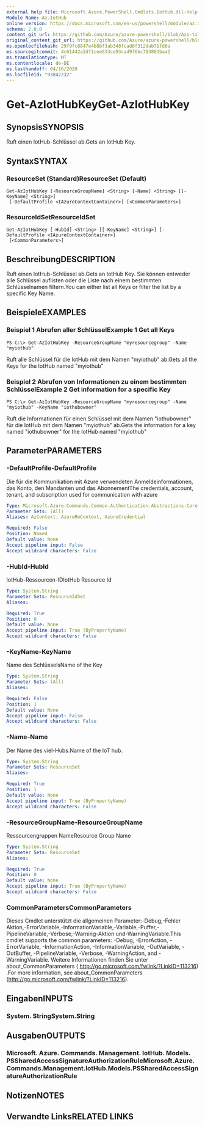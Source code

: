 ```yaml
---
external help file: Microsoft.Azure.PowerShell.Cmdlets.IotHub.dll-Help.xml
Module Name: Az.IotHub
online version: https://docs.microsoft.com/en-us/powershell/module/az.iothub/get-aziothubkey
schema: 2.0.0
content_git_url: https://github.com/Azure/azure-powershell/blob/Azs-tzl/src/IotHub/IotHub/help/Get-AzIotHubKey.md
original_content_git_url: https://github.com/Azure/azure-powershell/blob/Azs-tzl/src/IotHub/IotHub/help/Get-AzIotHubKey.md
ms.openlocfilehash: 29f9fc8847e4b8bf3ab348fcad8f312dab71fd0a
ms.sourcegitcommit: 4c61442a2df1cee633ce93cad9f6bc793803baa2
ms.translationtype: MT
ms.contentlocale: de-DE
ms.lasthandoff: 04/16/2020
ms.locfileid: "93842232"
---
```

# <span data-ttu-id="69e76-101">Get-AzIotHubKey</span><span class="sxs-lookup"><span data-stu-id="69e76-101">Get-AzIotHubKey</span></span>

## <span data-ttu-id="69e76-102">Synopsis</span><span class="sxs-lookup"><span data-stu-id="69e76-102">SYNOPSIS</span></span>
<span data-ttu-id="69e76-103">Ruft einen IotHub-Schlüssel ab.</span><span class="sxs-lookup"><span data-stu-id="69e76-103">Gets an IotHub Key.</span></span>

## <span data-ttu-id="69e76-104">Syntax</span><span class="sxs-lookup"><span data-stu-id="69e76-104">SYNTAX</span></span>

### <span data-ttu-id="69e76-105">ResourceSet (Standard)</span><span class="sxs-lookup"><span data-stu-id="69e76-105">ResourceSet (Default)</span></span>
```
Get-AzIotHubKey [-ResourceGroupName] <String> [-Name] <String> [[-KeyName] <String>]
 [-DefaultProfile <IAzureContextContainer>] [<CommonParameters>]
```

### <span data-ttu-id="69e76-106">ResourceIdSet</span><span class="sxs-lookup"><span data-stu-id="69e76-106">ResourceIdSet</span></span>
```
Get-AzIotHubKey [-HubId] <String> [[-KeyName] <String>] [-DefaultProfile <IAzureContextContainer>]
 [<CommonParameters>]
```

## <span data-ttu-id="69e76-107">Beschreibung</span><span class="sxs-lookup"><span data-stu-id="69e76-107">DESCRIPTION</span></span>
<span data-ttu-id="69e76-108">Ruft einen IotHub-Schlüssel ab.</span><span class="sxs-lookup"><span data-stu-id="69e76-108">Gets an IotHub Key.</span></span>
<span data-ttu-id="69e76-109">Sie können entweder alle Schlüssel auflisten oder die Liste nach einem bestimmten Schlüsselnamen filtern.</span><span class="sxs-lookup"><span data-stu-id="69e76-109">You can either list all Keys or filter the list by a specific Key Name.</span></span>

## <span data-ttu-id="69e76-110">Beispiele</span><span class="sxs-lookup"><span data-stu-id="69e76-110">EXAMPLES</span></span>

### <span data-ttu-id="69e76-111">Beispiel 1 Abrufen aller Schlüssel</span><span class="sxs-lookup"><span data-stu-id="69e76-111">Example 1 Get all Keys</span></span>
```
PS C:\> Get-AzIotHubKey -ResourceGroupName "myresourcegroup" -Name "myiothub"
```

<span data-ttu-id="69e76-112">Ruft alle Schlüssel für die IotHub mit dem Namen "myiothub" ab.</span><span class="sxs-lookup"><span data-stu-id="69e76-112">Gets all the Keys for the IotHub named "myiothub"</span></span>

### <span data-ttu-id="69e76-113">Beispiel 2 Abrufen von Informationen zu einem bestimmten Schlüssel</span><span class="sxs-lookup"><span data-stu-id="69e76-113">Example 2 Get information for a specific Key</span></span>
```
PS C:\> Get-AzIotHubKey -ResourceGroupName "myresourcegroup" -Name "myiothub" -KeyName "iothubowner"
```

<span data-ttu-id="69e76-114">Ruft die Informationen für einen Schlüssel mit dem Namen "iothubowner" für die IotHub mit dem Namen "myiothub" ab.</span><span class="sxs-lookup"><span data-stu-id="69e76-114">Gets the information for a key named "iothubowner" for the IotHub named "myiothub"</span></span>

## <span data-ttu-id="69e76-115">Parameter</span><span class="sxs-lookup"><span data-stu-id="69e76-115">PARAMETERS</span></span>

### <span data-ttu-id="69e76-116">-DefaultProfile</span><span class="sxs-lookup"><span data-stu-id="69e76-116">-DefaultProfile</span></span>
<span data-ttu-id="69e76-117">Die für die Kommunikation mit Azure verwendeten Anmeldeinformationen, das Konto, den Mandanten und das Abonnement</span><span class="sxs-lookup"><span data-stu-id="69e76-117">The credentials, account, tenant, and subscription used for communication with azure</span></span>

```yaml
Type: Microsoft.Azure.Commands.Common.Authentication.Abstractions.Core.IAzureContextContainer
Parameter Sets: (All)
Aliases: AzContext, AzureRmContext, AzureCredential

Required: False
Position: Named
Default value: None
Accept pipeline input: False
Accept wildcard characters: False
```

### <span data-ttu-id="69e76-118">-HubId</span><span class="sxs-lookup"><span data-stu-id="69e76-118">-HubId</span></span>
<span data-ttu-id="69e76-119">IotHub-Ressourcen-ID</span><span class="sxs-lookup"><span data-stu-id="69e76-119">IotHub Resource Id</span></span>

```yaml
Type: System.String
Parameter Sets: ResourceIdSet
Aliases:

Required: True
Position: 0
Default value: None
Accept pipeline input: True (ByPropertyName)
Accept wildcard characters: False
```

### <span data-ttu-id="69e76-120">-KeyName</span><span class="sxs-lookup"><span data-stu-id="69e76-120">-KeyName</span></span>
<span data-ttu-id="69e76-121">Name des Schlüssels</span><span class="sxs-lookup"><span data-stu-id="69e76-121">Name of the Key</span></span>

```yaml
Type: System.String
Parameter Sets: (All)
Aliases:

Required: False
Position: 1
Default value: None
Accept pipeline input: False
Accept wildcard characters: False
```

### <span data-ttu-id="69e76-122">-Name</span><span class="sxs-lookup"><span data-stu-id="69e76-122">-Name</span></span>
<span data-ttu-id="69e76-123">Der Name des viel-Hubs.</span><span class="sxs-lookup"><span data-stu-id="69e76-123">Name of the IoT hub.</span></span> 

```yaml
Type: System.String
Parameter Sets: ResourceSet
Aliases:

Required: True
Position: 1
Default value: None
Accept pipeline input: True (ByPropertyName)
Accept wildcard characters: False
```

### <span data-ttu-id="69e76-124">-ResourceGroupName</span><span class="sxs-lookup"><span data-stu-id="69e76-124">-ResourceGroupName</span></span>
<span data-ttu-id="69e76-125">Ressourcengruppen Name</span><span class="sxs-lookup"><span data-stu-id="69e76-125">Resource Group Name</span></span>

```yaml
Type: System.String
Parameter Sets: ResourceSet
Aliases:

Required: True
Position: 0
Default value: None
Accept pipeline input: True (ByPropertyName)
Accept wildcard characters: False
```

### <span data-ttu-id="69e76-126">CommonParameters</span><span class="sxs-lookup"><span data-stu-id="69e76-126">CommonParameters</span></span>
<span data-ttu-id="69e76-127">Dieses Cmdlet unterstützt die allgemeinen Parameter:-Debug,-Fehler Aktion,-ErrorVariable,-InformationVariable,-Variable,-Puffer,-PipelineVariable,-Verbose,-Warning-Aktion und-WarningVariable.</span><span class="sxs-lookup"><span data-stu-id="69e76-127">This cmdlet supports the common parameters: -Debug, -ErrorAction, -ErrorVariable, -InformationAction, -InformationVariable, -OutVariable, -OutBuffer, -PipelineVariable, -Verbose, -WarningAction, and -WarningVariable.</span></span> <span data-ttu-id="69e76-128">Weitere Informationen finden Sie unter about_CommonParameters ( http://go.microsoft.com/fwlink/?LinkID=113216) .</span><span class="sxs-lookup"><span data-stu-id="69e76-128">For more information, see about_CommonParameters (http://go.microsoft.com/fwlink/?LinkID=113216).</span></span>

## <span data-ttu-id="69e76-129">Eingaben</span><span class="sxs-lookup"><span data-stu-id="69e76-129">INPUTS</span></span>

### <span data-ttu-id="69e76-130">System. String</span><span class="sxs-lookup"><span data-stu-id="69e76-130">System.String</span></span>

## <span data-ttu-id="69e76-131">Ausgaben</span><span class="sxs-lookup"><span data-stu-id="69e76-131">OUTPUTS</span></span>

### <span data-ttu-id="69e76-132">Microsoft. Azure. Commands. Management. IotHub. Models. PSSharedAccessSignatureAuthorizationRule</span><span class="sxs-lookup"><span data-stu-id="69e76-132">Microsoft.Azure.Commands.Management.IotHub.Models.PSSharedAccessSignatureAuthorizationRule</span></span>

## <span data-ttu-id="69e76-133">Notizen</span><span class="sxs-lookup"><span data-stu-id="69e76-133">NOTES</span></span>

## <span data-ttu-id="69e76-134">Verwandte Links</span><span class="sxs-lookup"><span data-stu-id="69e76-134">RELATED LINKS</span></span>
